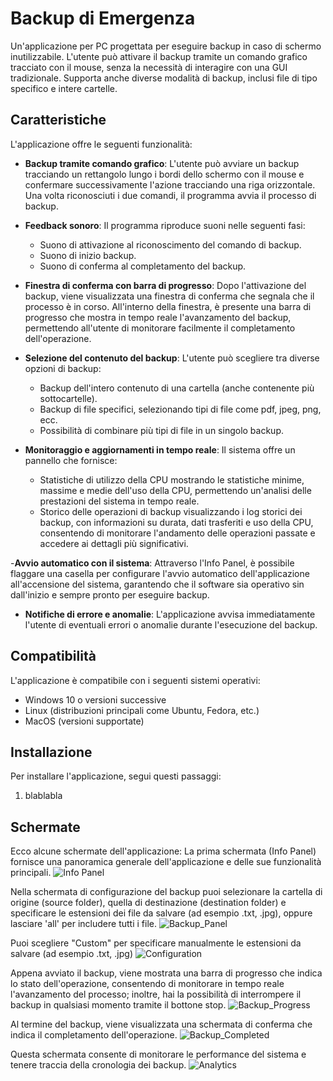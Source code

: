 # Backup di Emergenza
Un'applicazione per PC progettata per eseguire backup in caso di schermo inutilizzabile. 
L'utente può attivare il backup tramite un comando grafico tracciato con il mouse, senza la necessità di interagire con una GUI tradizionale.
Supporta anche diverse modalità di backup, inclusi file di tipo specifico e intere cartelle.

## Caratteristiche
L'applicazione offre le seguenti funzionalità:

- **Backup tramite comando grafico**: L'utente può avviare un backup tracciando un rettangolo lungo i bordi dello schermo con il mouse e confermare successivamente l'azione tracciando una riga orizzontale.
    Una volta riconosciuti i due comandi, il programma avvia il processo di backup.

- **Feedback sonoro**: Il programma riproduce suoni nelle seguenti fasi:
  - Suono di attivazione al riconoscimento del comando di backup.
  - Suono di inizio backup.
  - Suono di conferma al completamento del backup.

- **Finestra di conferma con barra di progresso**: Dopo l'attivazione del backup, viene visualizzata una finestra di conferma che segnala che il processo è in corso. All'interno della finestra, è presente una barra di progresso che mostra in tempo reale l'avanzamento del backup, permettendo all'utente di monitorare facilmente il completamento dell'operazione.

- **Selezione del contenuto del backup**: L'utente può scegliere tra diverse opzioni di backup:
  - Backup dell'intero contenuto di una cartella (anche contenente più sottocartelle).
  - Backup di file specifici, selezionando tipi di file come pdf, jpeg, png, ecc.
  - Possibilità di combinare più tipi di file in un singolo backup.

- **Monitoraggio e aggiornamenti in tempo reale**: Il sistema offre un pannello che fornisce:
  - Statistiche di utilizzo della CPU mostrando le statistiche minime, massime e medie dell'uso della CPU, permettendo un'analisi delle prestazioni del sistema in tempo reale.
  - Storico delle operazioni di backup visualizzando i log storici dei backup, con informazioni su durata, dati trasferiti e uso della CPU, consentendo di monitorare l'andamento delle operazioni passate e accedere ai dettagli più significativi.

-**Avvio automatico con il sistema**: Attraverso l'Info Panel, è possibile flaggare una casella per configurare l'avvio automatico dell'applicazione all'accensione del sistema, garantendo che il software sia operativo sin dall'inizio e sempre pronto per eseguire backup.

- **Notifiche di errore e anomalie**: L'applicazione avvisa immediatamente l'utente di eventuali errori o anomalie durante l'esecuzione del backup.

## Compatibilità
L'applicazione è compatibile con i seguenti sistemi operativi:
- Windows 10 o versioni successive
- Linux (distribuzioni principali come Ubuntu, Fedora, etc.)
- MacOS (versioni supportate)

## Installazione
Per installare l'applicazione, segui questi passaggi:
1. blablabla

## Schermate
Ecco alcune schermate dell'applicazione:
La prima schermata (Info Panel) fornisce una panoramica generale dell'applicazione e delle sue funzionalità principali.
![Info Panel ](images/InfoPanel.png)

Nella schermata di configurazione del backup puoi selezionare la cartella di origine (source folder), quella di destinazione (destination folder) e specificare le estensioni dei file da salvare (ad esempio .txt, .jpg), oppure lasciare 'all' per includere tutti i file.
![Backup_Panel](images/backuppanel.png)

Puoi scegliere "Custom" per specificare manualmente le estensioni da salvare (ad esempio .txt, .jpg)
![Configuration](images/customFiles.png)

Appena avviato il backup, viene mostrata una barra di progresso che indica lo stato dell'operazione, consentendo di monitorare in tempo reale l'avanzamento del processo; inoltre, hai la possibilità di interrompere il backup in qualsiasi momento tramite il bottone stop.
![Backup_Progress](images/backupProgress.png)

Al termine del backup, viene visualizzata una schermata di conferma che indica il completamento dell'operazione.
![Backup_Completed](images/backupCompleted.png)

Questa schermata consente di monitorare le performance del sistema e tenere traccia della cronologia dei backup.
![Analytics](images/analyticsPanel.png)






